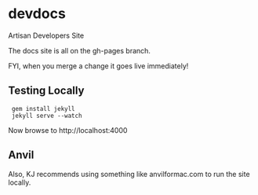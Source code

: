 devdocs
=======

Artisan Developers Site

The docs site is all on the gh-pages branch.

FYI, when you merge a change it goes live immediately!

## Testing Locally

```
 gem install jekyll
 jekyll serve --watch
```

Now browse to http://localhost:4000

## Anvil

Also, KJ recommends using something like anvilformac.com to run the site locally.

